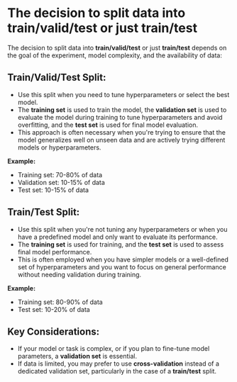 # The decision to split data into train/valid/test or just train/test

The decision to split data into **train/valid/test** or just **train/test** depends on the goal of the experiment, model complexity, and the availability of data:

## Train/Valid/Test Split:
- Use this split when you need to tune hyperparameters or select the best model.
- The **training set** is used to train the model, the **validation set** is used to evaluate the model during training to tune hyperparameters and avoid overfitting, and the **test set** is used for final model evaluation.
- This approach is often necessary when you're trying to ensure that the model generalizes well on unseen data and are actively trying different models or hyperparameters.

**Example:**
- Training set: 70-80% of data
- Validation set: 10-15% of data
- Test set: 10-15% of data

## Train/Test Split:
- Use this split when you're not tuning any hyperparameters or when you have a predefined model and only want to evaluate its performance.
- The **training set** is used for training, and the **test set** is used to assess final model performance.
- This is often employed when you have simpler models or a well-defined set of hyperparameters and you want to focus on general performance without needing validation during training.

**Example:**
- Training set: 80-90% of data
- Test set: 10-20% of data

## Key Considerations:
- If your model or task is complex, or if you plan to fine-tune model parameters, a **validation set** is essential.
- If data is limited, you may prefer to use **cross-validation** instead of a dedicated validation set, particularly in the case of a **train/test** split.
